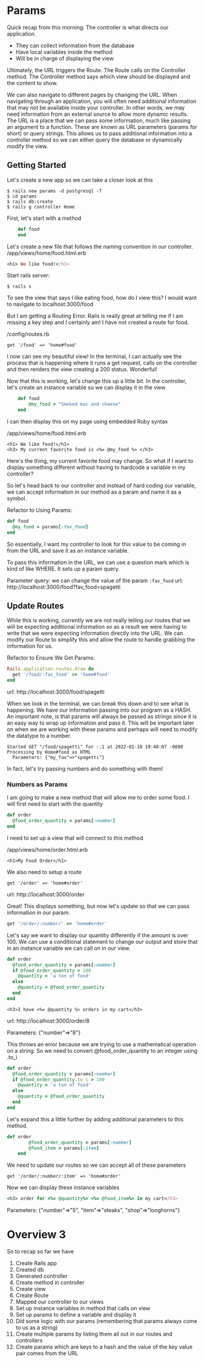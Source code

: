 # Params

Quick recap from this morning:
The controller is what directs our application.  
- They can collect information from the database
- Have local variables inside the method
- Will be in charge of displaying the view

Ultimately, the URL triggers the Route.  The Route calls on the Controller method.  The Controller method says which view should be displayed and the content to show.

We can also navigate to different pages by changing the URL.  When navigating through an application, you will often need additional information that may not be available inside your controller.  In other words, we may need information from an external source to allow more dynamic results.  The URL is a place that we can pass some information, much like passing an argument to a function.  These are known as URL parameters (params for short) or query strings.  This allows us to pass additional information into a controller method so we can either query the database or dynamically modify the view.


## Getting Started
Let's create a new app so we can take a closer look at this

```
$ rails new params -d postgresql -T
$ cd params
$ rails db:create
$ rails g controller Home
```

First, let's start with a method
```ruby
    def food
    end
```

Let's create a new file that follows the naming convention in our controller.
/app/views/home/food.html.erb

```ruby
<h1> We like food!</h1>
```

Start rails server:
```
$ rails s
```

To see the view that says I like eating food, how do I view this?  I would want to navigate to localhost:3000/food

But I am getting a Routing Error.  Rails is really great at telling me if I am missing a key step and I certainly am!  I have not created a route for food.


/config/routes.rb

```
get '/food' => 'home#food'
```

I now can see my beautiful view!  In the terminal, I can actually see the process that is happening where it runs a get request, calls on the controller and then renders the view creating a 200 status.  Wonderful!

Now that this is working, let's change this up a little bit.  In the controller, let's create an instance variable so we can display it in the view


```ruby
    def food
        @my_food = "Smoked mac and cheese"
    end
```

I can then display this on my page using embedded Ruby syntax

/app/views/home/food.html.erb
```
<h1> We like food!</h1>
<h3> My current favorite food is <%= @my_food %> </h3>
```

Here's the thing, my current favorite food may change.  So what if I want to display something different without having to hardcode a variable in my controller?

So let's head back to our controller and instead of hard coding our variable, we can accept information in our method as a param and name it as a symbol.


Refactor to Using Params:
```ruby
def food
  @my_food = params[:fav_food]
end 
```

So essentially, I want my controller to look for this value to be coming in from the URL and save it as an instance variable.

To pass this information in the URL, we can use a question mark which is kind of like WHERE.  It sets up a param query.

Parameter query: we can change the value of the param `:fav_food`
url: http://localhost:3000/food?fav_food=spagetti



## Update Routes

While this is working, currently we are not really telling our routes that we will be expecting additional information so as a result we were having to write that we were expecting information directly into the URL.  We can modify our Route to simplify this and allow the route to handle grabbing the information for us.


  Refactor to Ensure We Get Params:
```ruby
Rails.application.routes.draw do
  get '/food/:fav_food' => 'home#food'
end
```
url: http://localhost:3000/food/spagetti



When we look in the terminal, we can break this down and to see what is happening.
We have our information passing into our program as a HASH.  An important note, is that params will always be passed as strings since it is an easy way to wrap up information and pass it.  This will be important later on when we are working with these params and perhaps will need to modify the datatype to a number.

    Started GET "/food/spagetti" for ::1 at 2022-01-18 19:40:07 -0800
    Processing by Home#food as HTML
      Parameters: {"my_fav"=>"spagetti"}


In fact, let's try passing numbers and do something with them!

### Numbers as Params
I am going to make a new method that will allow me to order some food.  I will first need to start with the quantity

```ruby
def order
  @food_order_quantity = params[:number]
end
```
I need to set up a view that will connect to this method

/app/views/home/order.html.erb
```
<h1>My Food Order</h1>
```

We also need to setup a route
```
get '/order' => 'home#order'
```
url: http://localhost:3000/order

Great!  This displays something, but now let's update so that we can pass information in our param.

```ruby
get '/order/:number/' => 'home#order'
```

Let's say we want to display our quantity differently if the amount is over 100.  We can use a conditional statement to change our output and store that in an instance variable we can call on in our view.

```ruby
def order
  @food_order_quantity = params[:number]
  if @food_order_quantity > 100
    @quantity = 'a ton of food'
  else
    @quantity = @food_order_quantity
  end
end
```

```
<h3>I have <%= @quantity %> orders in my cart</h3>
```
url: http://localhost:3000/order/8

Parameters: {"number"=>"8"}


This throws an error because we are trying to use a mathematical operation on a string.  So we need to convert @food_order_quantity to an integer using .to_i

```ruby
def order
  @food_order_quantity = params[:number]
  if @food_order_quantity.to_i > 100
    @quantity = 'a ton of food'
  else
    @quantity = @food_order_quantity
  end
end
```


Let's expand this a little further by adding additional parameters to this method.

```ruby
def order
        @food_order_quantity = params[:number]
        @food_item = params[:item]
    end
```

We need to update our routes so we can accept all of these parameters
```
get '/order/:number/:item' => 'home#order'
```

Now we can display these instance variables
```ruby
<h3> order for <%= @quantity%> <%= @food_item%> in my cart</h3>
```

Parameters: {"number"=>"5", "item"=>"steaks", "shop"=>"longhorns"}

# Overview 3
So to recap so far we have
1. Create Rails app
2. Created db
3. Generated controller
4. Create method in controller
5. Create view
6. Create Route 
7. Mapped our controller to our views
8. Set up instance variables in method that calls on view
9. Set up params to define a variable and display it
10. Did some logic with our params (remembering that params always come to us as a string)
11. Create multiple params by listing them all out in our routes and controllers
12. Create params which are keys to a hash and the value of the key value pair comes from the URL